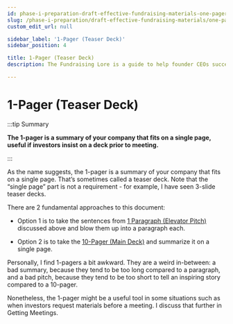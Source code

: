 ```yaml
---
id: phase-i-preparation-draft-effective-fundraising-materials-one-pager-teaser-deck
slug: /phase-i-preparation/draft-effective-fundraising-materials/one-pager-teaser-deck
custom_edit_url: null

sidebar_label: '1-Pager (Teaser Deck)'
sidebar_position: 4

title: 1-Pager (Teaser Deck)
description: The Fundraising Lore is a guide to help founder CEOs successfully raise early-stage VC financing from Silicon Valley investors.

---
```


# 1-Pager (Teaser Deck)

:::tip Summary

**The 1-pager is a summary of your company that fits on a single page, useful if investors insist on a deck prior to meeting.**

:::

As the name suggests, the 1-pager is a summary of your company that fits on a single page. That’s sometimes called a teaser deck. Note that the “single page” part is not a requirement - for example, I have seen 3-slide teaser decks.

There are 2 fundamental approaches to this document:

* Option 1 is to take the sentences from [1 Paragraph (Elevator Pitch)](one-paragraph-elevator-pitch) discussed above and blow them up into a paragraph each. 

* Option 2 is to take the [10-Pager (Main Deck)](ten-pager-main-deck) and summarize it on a single page.

Personally, I find 1-pagers a bit awkward. They are a weird in-between: a bad summary, because they tend to be too long compared to a paragraph, and a bad pitch, because they tend to be too short to tell an inspiring story compared to a 10-pager.

Nonetheless, the 1-pager might be a useful tool in some situations such as when investors request materials before a meeting. I discuss that further in Getting Meetings.